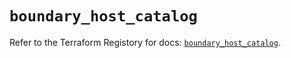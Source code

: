 # `boundary_host_catalog`

Refer to the Terraform Registory for docs: [`boundary_host_catalog`](https://registry.terraform.io/providers/hashicorp/boundary/1.1.12/docs/resources/host_catalog).
